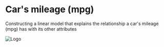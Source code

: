 
# **Car's mileage (mpg)**

Constructing a linear model that explains the relationship a car's mileage (mpg) has with its other attributes

![Logo](https://images.pexels.com/photos/8470886/pexels-photo-8470886.jpeg?auto=compress&cs=tinysrgb&w=600.png)

